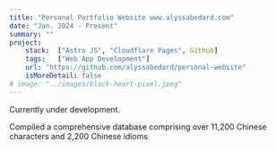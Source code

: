 ```yaml
---
title: "Personal Portfolio Website www.alyssabedard.com"
date: "Jan. 2024 - Present"
summary: ""
project:
    stack:  ["Astro JS", "Cloudflare Pages", Github]
    tags:   ["Web App Development"]
    url: "https://github.com/alyssabedard/personal-website"
    isMoreDetail: false
# image: "../images/black-heart-pixel.jpeg"
---
```


<p>Currently under development.</p>
<p>Compiled a comprehensive database comprising over 11,200 Chinese characters and 2,200 Chinese idioms</p>
